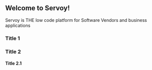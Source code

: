## Welcome to Servoy!
Servoy is THE low code platform for Software Vendors and business applications

### Title 1
### Title 2
#### Title 2.1


